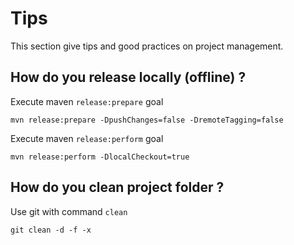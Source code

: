 
# Tips

This section give tips and good practices on project management.

## How do you release locally (offline) ?

Execute maven `release:prepare` goal

	mvn release:prepare -DpushChanges=false -DremoteTagging=false

Execute maven `release:perform` goal

	mvn release:perform -DlocalCheckout=true
	
## How do you clean project folder ?
 
Use git with command `clean`

	git clean -d -f -x

